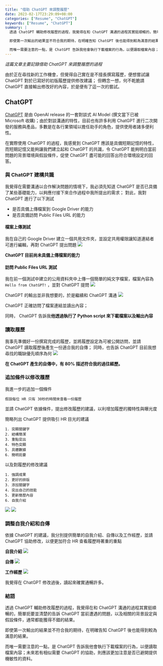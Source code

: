 ```yaml
---
title: "借助 ChatGPT 來調整履歷"
date: 2023-02-17T23:29:09+08:00
categories: ["Resume", "ChatGPT"]
keywords: ["Resume", "ChatGPT"]
summary: |
  透過 ChatGPT 輔助修改履歷的過程，我覺得在和 ChatGPT 溝通的過程其實挺順暢的，簡單扼要並清楚的告訴 ChatGPT 當前遭遇的問題，以及相關的背景設定與假設條件，通常都能獲得不錯的結果。

  即使第一次輸出的結果並不符合我的期待，在明確告知 ChatGPT 後也能得到較為滿意的結果。

  而唯一需要注意的一點，是 ChatGPT 告訴我他會執行下載檔案的行為，以便讀取檔案內容；未來若有相似需要 ChatGPT 的協助，則應該更加注意是否已避開提供機敏性的資料。
---
```

*這篇文章主要記錄借助 ChatGPT 來調整履歷的過程*

由於正在尋找新的工作機會，但覺得自己實在是不擅長撰寫履歷，便想嘗試讓 ChatGPT 對於已寫好的初版履歷提供修改建議；
但轉念一想，何不乾脆請 ChatGPT 直接輸出修改好的內容，於是便有了這一次的嘗試。


## ChatGPT
[ChatGPT](https://openai.com/blog/chatgpt/) 是由 OpenAI release 的一套對談式 AI Model (撰文當下已被 Microsoft 收購)；由於對談溝通的特性，目前也有許多利用 ChatGPT 進行二次開發的服務與產品，多數是在各行業領域以擔任助手的角色，提供使用者諸多便利性。

在實際使用 ChatGPT 的過程，我感覺到 ChatGPT 應該是具備短期記憶的特性，而短期記憶又能夠讓我們建立起和 ChatGPT 的共識，令 ChatGPT 能夠明白當前問題的背景環境與假設條件，促使 ChatGPT 盡可能的回答出符合環境設定的回答。

### 與 ChatGPT 建構共識
我覺得在需要溝通以合作解決問題的情境下，我必須先知道 ChatGPT 是否已具備了某些基礎能力，以夠應付接下來合作過程中我所提出的需求；
對此，我對 ChatGPT 進行了以下測試

- 是否具備上傳檔案到 Google Driver 的能力
- 是否具備訪問 Public Files URL 的能力

#### 檔案上傳測試
我在自己的 Google Driver 建立一個共用文件夾，並設定共用權限讓知道連結者可進行編輯，再對 ChatGPT 提出問題
![](/images/chatgpt/resume/upload_test.png)

**ChatGPT 目前尚未具備上傳檔案的能力**

#### 訪問 Public Files URL 測試
我在前一個測試中建立的公用資料夾中上傳一個簡單的純文字檔案，檔案內容為 `Hello from ChatGPT!` ，並對 ChatGPT 提問
![](/images/chatgpt/resume/access_public_file_test_1.png)

ChatGPT 的輸出並非我想要的，於是繼續和 ChatGPT 溝通
![](/images/chatgpt/resume/access_public_file_test_2.png)

ChatGPT 正確訪問了檔案連結並讀出內容；

同時， ChatGPT 告訴我**他透過執行了 Python script 來下載檔案以及輸出內容**

### 讀取履歷
我事先準備好一份撰寫完成的履歷，並將履歷設定為可被公開訪問，並請 ChatGPT 讀取履歷後產生一份適合我的自傳；
同時，也告訴 ChatGPT 目前我想尋找的職缺優先順序為何
![](/images/chatgpt/resume/chatgpt_biography.png)

**在 ChatGPT 產生的自傳中，有 80% 描述符合我的過往經歷。**

### 追加條件以修改履歷
我進一步的追加一個條件
```text
假設每位 HR 只有 30秒的時間來查看一份履歷
```
並請 ChatGPT 依據條件，提出修改履歷的建議，以利增加履歷的獨特性與曝光度

簡略列出 ChatGPT 提供吸引 HR 目光的建議
```
1. 突顯關鍵字
2. 結構簡潔
3. 重點突出
4. 特色突顯
5. 具體數據
6. 簡明扼要
```

以及對履歷的修改建議
```
1. 強調成果
2. 更好的排版
3. 添加關鍵字
4. 突出自己的技能
5. 更新簡歷內容
6. 自我介紹
```

![](/images/chatgpt/resume/recommend_1.png)
![](/images/chatgpt/resume/recommend_2.png)


### 調整自我介紹和自傳
依據 ChatGPT 的建議，我分別提供簡單的自我介紹、自傳以及工作經歷，並請 ChatGPT 協助修改，以便更加符合 HR 查看履歷時著重的重點

**自我介紹**
![](/images/chatgpt/resume/self_introduce.png)


**自傳**
![](/images/chatgpt/resume/biography.png)


**工作經歷**
![](/images/chatgpt/resume/work_experience.png)


我覺得在 ChatGPT 修改過後，讀起來確實通暢許多。

### 結語
透過 ChatGPT 輔助修改履歷的過程，我覺得在和 ChatGPT 溝通的過程其實挺順暢的，簡單扼要並清楚的告訴 ChatGPT 當前遭遇的問題，以及相關的背景設定與假設條件，通常都能獲得不錯的結果。

即使第一次輸出的結果並不符合我的期待，在明確告知 ChatGPT 後也能得到較為滿意的結果。

而唯一需要注意的一點，是 ChatGPT 告訴我他會執行下載檔案的行為，以便讀取檔案內容；未來若有相似需要 ChatGPT 的協助，則應該更加注意是否已避開提供機敏性的資料。


